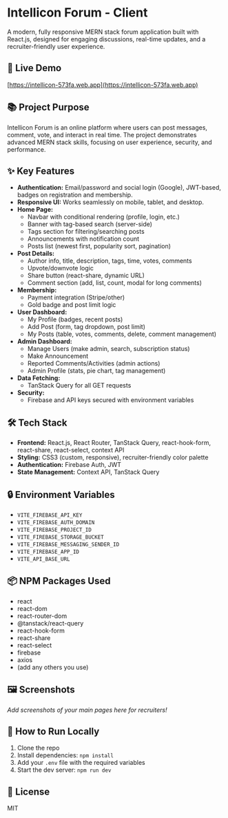 # Intellicon Forum - Client

A modern, fully responsive MERN stack forum application built with React.js, designed for engaging discussions, real-time updates, and a recruiter-friendly user experience.

## 🚀 Live Demo

[https://intellicon-573fa.web.app](https://intellicon-573fa.web.app)

## 📚 Project Purpose

Intellicon Forum is an online platform where users can post messages, comment, vote, and interact in real time. The project demonstrates advanced MERN stack skills, focusing on user experience, security, and performance.

## ✨ Key Features

- **Authentication:** Email/password and social login (Google), JWT-based, badges on registration and membership.
- **Responsive UI:** Works seamlessly on mobile, tablet, and desktop.
- **Home Page:** 
  - Navbar with conditional rendering (profile, login, etc.)
  - Banner with tag-based search (server-side)
  - Tags section for filtering/searching posts
  - Announcements with notification count
  - Posts list (newest first, popularity sort, pagination)
- **Post Details:** 
  - Author info, title, description, tags, time, votes, comments
  - Upvote/downvote logic
  - Share button (react-share, dynamic URL)
  - Comment section (add, list, count, modal for long comments)
- **Membership:** 
  - Payment integration (Stripe/other)
  - Gold badge and post limit logic
- **User Dashboard:** 
  - My Profile (badges, recent posts)
  - Add Post (form, tag dropdown, post limit)
  - My Posts (table, votes, comments, delete, comment management)
- **Admin Dashboard:** 
  - Manage Users (make admin, search, subscription status)
  - Make Announcement
  - Reported Comments/Activities (admin actions)
  - Admin Profile (stats, pie chart, tag management)
- **Data Fetching:** 
  - TanStack Query for all GET requests
- **Security:** 
  - Firebase and API keys secured with environment variables

## 🛠️ Tech Stack

- **Frontend:** React.js, React Router, TanStack Query, react-hook-form, react-share, react-select, context API
- **Styling:** CSS3 (custom, responsive), recruiter-friendly color palette
- **Authentication:** Firebase Auth, JWT
- **State Management:** Context API, TanStack Query

## 🔒 Environment Variables

- `VITE_FIREBASE_API_KEY`
- `VITE_FIREBASE_AUTH_DOMAIN`
- `VITE_FIREBASE_PROJECT_ID`
- `VITE_FIREBASE_STORAGE_BUCKET`
- `VITE_FIREBASE_MESSAGING_SENDER_ID`
- `VITE_FIREBASE_APP_ID`
- `VITE_API_BASE_URL`

## 📦 NPM Packages Used

- react
- react-dom
- react-router-dom
- @tanstack/react-query
- react-hook-form
- react-share
- react-select
- firebase
- axios
- (add any others you use)

## 🖼️ Screenshots

_Add screenshots of your main pages here for recruiters!_

## 📝 How to Run Locally

1. Clone the repo
2. Install dependencies: `npm install`
3. Add your `.env` file with the required variables
4. Start the dev server: `npm run dev`

## 📄 License

MIT
